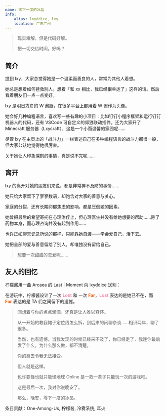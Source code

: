 ```yaml
---
name: 零下一度的冰晶
info:
    alias: lxyddice, lxy
    location: 广东广州
---
```


> 现实难解，但是代码好解。
>
> 把一切交给时间，好吗？

## 简介

提到 lxy，大家总觉得她是一个温柔而善良的人，常常为其他人着想。

她总是想着如何拯救别人。想着「和 xx 相比，我已经很幸运了」这样的话。然后看着朋友们一点一点变好。

lxy 是明日方舟的 W 酱厨，在很多平台上都用着 W 酱作为头像。

她会好几种编程语言，喜欢写一些有趣的小项目：比如钉钉小程序框架和运行钉钉机器人的代码，还有 VSCode 可自定义的郊狼联动插件。还为大家开了 Minecraft 服务器（Lxycraft），这是一个小而温馨的家园呢……

尽管 lxy 在主页上的「战斗力」一栏表述自己在多种编程语言的战斗力都很一般，但大家公认地觉得她很厉害。

关于她让人印象深刻的事情，真是说不完呢……

## 离开

lxy 的离开对她的朋友们来说，都是非常猝不及防的事情……

她只给大家留下了寥寥数语，却饱含对大家的善意与关心。

家庭的分裂，还有长期抑郁焦虑的影响，都是压倒她的因素。

她曾把最后的希望寄托在心理治疗上，但心理医生并没有给她想要的帮助……除了药物本身，而心理咨询并没有起到作用……

也许正如聊天记录所说的那样，只能靠她自渡——学会爱自己，活下去。

她把全部的爱与善意留给了别人，却唯独没有留给自己。

> 想要一次甜甜的恋爱呢……

## 友人的回忆

柠檬酱用一曲 Arcaea 的 Last | Moment 向 lxyddice 送别：

在游玩中，柠檬酱设计了一次 <span style="color: #f38ba8; font-weight: bold;">Lost</span> 和 一次 <span style="color: #fe640b; font-weight: bold;">Far</span>，<span style="color: #f38ba8; font-weight: bold;">Lost</span> 表达的是她已不在，而 <span style="color: #fe640b; font-weight: bold;">Far</span> 表达的是 TA 们之间留下的遗憾。

> 回想着与你的点点滴滴，还真是让人难以释怀。
>
> 从一开始的教我裙子定位线怎么拆，到后来的闲聊杂谈……相识两年，聊了很多。
>
> 当然，也有遗憾，当我发现的时候已经来不及了，你已经走了，我连你最后发了什么，为什么那么做，都不清楚。
>
> 你的离去令我无法接受。
>
> 但人就是这样。
>
> 也许要怪也就只能怪地球 Online 是一款一辈子只能玩一次的游戏吧。
>
> 这是最后一次，我对你说晚安了。
>
> 那么，晚安，零下一度的冰晶。

条目贡献：One-Among-Us, 柠檬酱, 泠雾系统, 耳火
